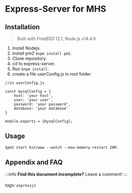 Express-Server for MHS
===

## Installation

> Built with FreeBSD 12.1, Node.js v14.4.0

1. Install Nodejs.
2. Install pm2 `$npm install pm2`.
3. Clone repository.
4. cd to express-server.
5. Run `$npm install`.
6. create a file userConfig.js in root folder
```
//in userConfig.js

const mysqlConfig = {
    host: 'your host',
    user: 'your user',
    password: 'your password',
    database: 'your database'
}

module.exports = {mysqlConfig};
```

## Usage

`$pm2 start bin/www --watch --max-memory-restart 20M.`

## Appendix and FAQ

:::info
**Find this document incomplete?** Leave a comment!
:::

###### tags: `expressjs`
